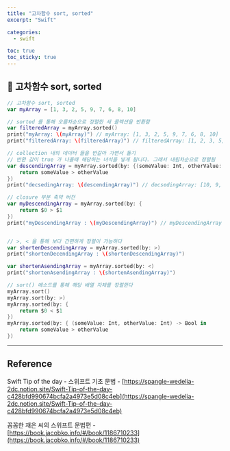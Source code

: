 ```yaml
---
title: "고차함수 sort, sorted"
excerpt: "Swift"

categories:
  - swift

toc: true
toc_sticky: true
---
```


## 🔷 고차함수 sort, sorted

```swift
// 고차함수 sort, sorted
var myArray = [1, 3, 2, 5, 9, 7, 6, 8, 10]

// sorted 를 통해 오름차순으로 정렬한 새 콜렉션을 반환함
var filteredArray = myArray.sorted()
print("myArray: \(myArray)") // myArray: [1, 3, 2, 5, 9, 7, 6, 8, 10]
print("filteredArray: \(filteredArray)") // filteredArray: [1, 2, 3, 5, 6, 7, 8, 9, 10]

// collection 내의 데이터 들을 번갈아 가면서 돌기
// 반환 값이 true 가 나올때 해당하는 녀석을 넣게 됩니다. 그래서 내림차순으로 정렬됨
var descendingArray = myArray.sorted(by: {(someValue: Int, otherValue: Int) -> Bool in
	return someValue > otherValue
})
print("decsedingArray: \(descendingArray)") // decsedingArray: [10, 9, 8, 7, 6, 5, 3, 2, 1]

// closure 부분 축약 버전
var myDescendingArray = myArray.sorted(by: {
	return $0 > $1
})
print("myDescendingArray : \(myDescendingArray)") // myDescendingArray : [10, 9, 8, 7, 6, 5, 3, 2, 1]


// >, < 을 통해 보다 간편하게 정렬이 가능하다
var shortenDescendingArray = myArray.sorted(by: >)
print("shortenDecendingArray : \(shortenDescendingArray)")

var shortenAsendingArray = myArray.sorted(by: <)
print("shortenAsendingArray : \(shortenAsendingArray)")

// sort() 메소드를 통해 해당 배열 자체를 정렬한다
myArray.sort()
myArray.sort(by: >)
myArray.sorted(by: {
	return $0 < $1
})
myArray.sorted(by: { (someValue: Int, otherValue: Int) -> Bool in
	return someValue > otherValue
})

```

---

<!-- 🔶 🔷 📌 🔑 👉 -->

## Reference

Swift Tip of the day - 스위프트 기초 문법 - [https://spangle-wedelia-2dc.notion.site/Swift-Tip-of-the-day-c428bfd990674bcfa2a4973e5d08c4eb](https://spangle-wedelia-2dc.notion.site/Swift-Tip-of-the-day-c428bfd990674bcfa2a4973e5d08c4eb)

꼼꼼한 재은 씨의 스위프트 문법편 - [https://book.jacobko.info/#/book/1186710233](https://book.jacobko.info/#/book/1186710233)
